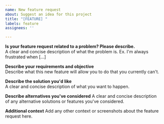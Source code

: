 ```yaml
---
name: New feature request
about: Suggest an idea for this project
title: "[FEATURE] "
labels: feature
assignees: ''

---
```


**Is your feature request related to a problem? Please describe.**  
A clear and concise description of what the problem is. Ex. I'm always frustrated when [...]  

**Describe your requirements and objective**  
Describe what this new feature will allow you to do that you currently can't.  

**Describe the solution you'd like**  
A clear and concise description of what you want to happen.  

**Describe alternatives you've considered**
A clear and concise description of any alternative solutions or features you've considered.

**Additional context**
Add any other context or screenshots about the feature request here.
